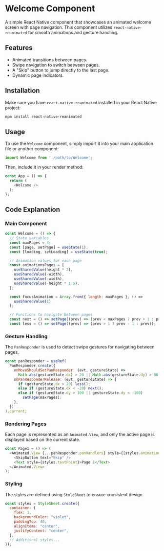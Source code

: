 # Welcome Component

A simple React Native component that showcases an animated welcome screen with page navigation. This component utilizes `react-native-reanimated` for smooth animations and gesture handling.

## Features

- Animated transitions between pages.
- Swipe navigation to switch between pages.
- A "Skip" button to jump directly to the last page.
- Dynamic page indicators.

## Installation

Make sure you have `react-native-reanimated` installed in your React Native project:

```bash
npm install react-native-reanimated
```

## Usage

To use the `Welcome` component, simply import it into your main application file or another component:

```javascript
import Welcome from './path/to/Welcome';
```

Then, include it in your render method:

```javascript
const App = () => {
  return (
    <Welcome />
  );
};
```

## Code Explanation

### Main Component

```javascript
const Welcome = () => {
  // State variables
  const maxPages = 4;
  const [page, setPage] = useState(1);
  const [loading, setLoading] = useState(true);

  // Animation values for each page
  const animationsPages = [
    useSharedValue(height * 2),
    useSharedValue(-width),
    useSharedValue(-width),
    useSharedValue(-height * 1.5),
  ];

  const focusAnimation = Array.from({ length: maxPages }, () =>
    useSharedValue(1)
  );

  // Functions to navigate between pages
  const next = () => setPage((prev) => (prev < maxPages ? prev + 1 : prev));
  const less = () => setPage((prev) => (prev > 1 ? prev - 1 : prev));
```

### Gesture Handling

The `PanResponder` is used to detect swipe gestures for navigating between pages.

```javascript
const panResponder = useRef(
  PanResponder.create({
    onMoveShouldSetPanResponder: (evt, gestureState) =>
      Math.abs(gestureState.dx) > 20 || Math.abs(gestureState.dy) > 80,
    onPanResponderRelease: (evt, gestureState) => {
      if (gestureState.dx > 20) less();
      else if (gestureState.dx < -20) next();
      else if (gestureState.dy > 100 || gestureState.dy < -100)
        setPage(maxPages);
    },
  })
).current;
```

### Rendering Pages

Each page is represented as an `Animated.View`, and only the active page is displayed based on the current state.

```javascript
const Page1 = () => (
  <Animated.View {...panResponder.panHandlers} style={[styles.animationView, { transform: [{ translateY: animationsPages[0] }] }]}>
    <SkipButton text="Skip" />
    <Text style={styles.textPoint}>Page 1</Text>
  </Animated.View>
);
```

### Styling

The styles are defined using `StyleSheet` to ensure consistent design.

```javascript
const styles = StyleSheet.create({
  container: {
    flex: 1,
    backgroundColor: "violet",
    paddingTop: 40,
    alignItems: "center",
    justifyContent: "center",
  },
  // Additional styles...
});
```

